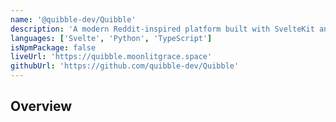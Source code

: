 ```yaml
---
name: '@quibble-dev/Quibble'
description: 'A modern Reddit-inspired platform built with SvelteKit and Django. Features multi-profile support, community creation, and rich threaded discussions.'
languages: ['Svelte', 'Python', 'TypeScript']
isNpmPackage: false
liveUrl: 'https://quibble.moonlitgrace.space'
githubUrl: 'https://github.com/quibble-dev/Quibble'
---
```


## Overview
